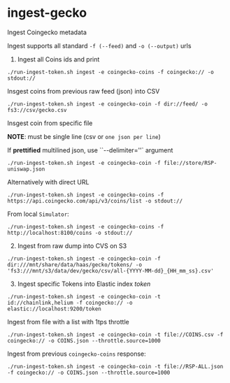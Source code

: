 # ingest-gecko

Ingest Coingecko metadata

Ingest supports all standard ```-f (--feed)``` and ```-o (--output)``` urls 

1. Ingest all Coins ids and print

```
./run-ingest-token.sh ingest -e coingecko-coins -f coingecko:// -o stdout://
```

Insgest coins from previous raw feed (json) into CSV 

```
./run-ingest-token.sh ingest -e coingecko-coin -f dir://feed/ -o fs3://csv/gecko.csv
```

Insgest coin from specific file 

__NOTE__: must be single line (csv or `one json per line`)

If __prettified__ multilined json, use ``--delimiter=''` argument

```
./run-ingest-token.sh ingest -e coingecko-coin -f file://store/RSP-uniswap.json
```

Alternatively with direct URL
```
./run-ingest-token.sh ingest -e coingecko-coins -f https://api.coingecko.com/api/v3/coins/list -o stdout://
```

From local `Simulator`:
```
./run-ingest-token.sh ingest -e coingecko-coins -f http://localhost:8100/coins -o stdout://
```

2. Ingest from raw dump into CVS on S3

```
./run-ingest-token.sh ingest -e coingecko-coin -f dir:///mnt/share/data/haas/gecko/tokens/ -o 'fs3:///mnt/s3/data/dev/gecko/csv/all-{YYYY-MM-dd}_{HH_mm_ss}.csv'
```

3. Ingest specific Tokens into Elastic index *token*

```
./run-ingest-token.sh ingest -e coingecko-coin -t id://chainlink,helium -f coingecko:// -o elastic://localhost:9200/token
```

Ingest from file with a list with 1tps throttle

```
./run-ingest-token.sh ingest -e coingecko-coin -t file://COINS.csv -f coingecko:// -o COINS.json --throttle.source=1000
```

Ingest from previous `coingecko-coins` response:

```
./run-ingest-token.sh ingest -e coingecko-coin -t file://RSP-ALL.json -f coingecko:// -o COINS.json --throttle.source=1000
```

